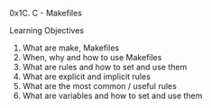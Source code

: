 0x1C. C - Makefiles

Learning Objectives

1. What are make, Makefiles
2. When, why and how to use Makefiles
3. What are rules and how to set and use them
4. What are explicit and implicit rules
5. What are the most common / useful rules
6. What are variables and how to set and use them

